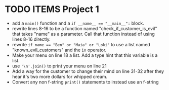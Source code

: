 # TODO ITEMS Project 1

- add a `main()` function and a `if __name__ == "__main__":` block.
- rewrite lines 8-16 to be a function named "check_if_customer_is_evil" that takes "name" as a parameter. Call that function instead of using lines 8-16 directly.
- rewrite `if name == "Ben" or "Maia" or "Loki"` to use a list named "known_evil_customers" and the `in` operator.
- Make your menu on line 18 a list. Add a type hint that this variable is a list.
- use `'\n'.join()` to print your menu on line 21
- Add a way for the customer to change their mind on line 31-32 after they hear it's two more dollars for whipped cream.
- Convert any non f-string `print()` statements to instead use an f-string

